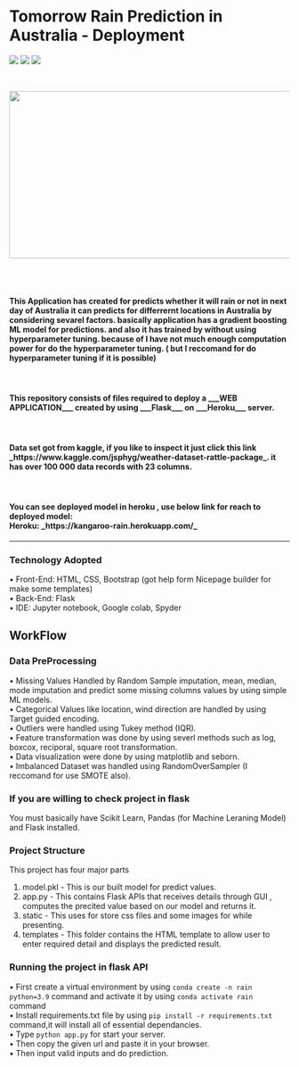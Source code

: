 # Tomorrow Rain Prediction in Australia - Deployment
<p align=left>
<img src="https://img.shields.io/badge/Type-Classification-blue"/> 
<img src="https://img.shields.io/badge/Python-3.9-brightgreen"/>
<img src="https://img.shields.io/badge/DataSet-Kaggle-brightgreen"/> 
<p/>
<br>
<p align=center>
<img src="https://media.giphy.com/media/TSuOITq0guzN815qVA/giphy.gif" width="550px" height="300px">
</p>
<br>
<br>
<H4>This Application has created for predicts whether it will rain or not in next day of Australia
  it can predicts for differrernt locations in Australia by considering sevarel factors. basically application has a
  gradient boosting ML model for predictions. and also it has trained by without using hyperparameter tuning. because of I have 
  not much enough computation power for do the hyperparameter tuning. ( but I reccomand for do hyperparameter tuning if it is possible)</H4>
 <br>
<H4>This repository consists of files required to deploy a ___WEB APPLICATION___ created by using ___Flask___ on ___Heroku___ server.</H4>
<br>
<H4>Data set got from kaggle, if you like to inspect it just click this link _https://www.kaggle.com/jsphyg/weather-dataset-rattle-package_. 
it has over 100 000 data records with 23 columns.</H4>
<br>
<H4>You can see deployed model in heroku , use below link for reach to deployed model:<br />
Heroku: _https://kangaroo-rain.herokuapp.com/_</H4>


<hr>

### Technology Adopted
• Front-End: HTML, CSS, Bootstrap (got help form Nicepage builder for make some templates) <br>
• Back-End: Flask <br>
• IDE: Jupyter notebook, Google colab, Spyder <br>

## WorkFlow

### Data PreProcessing
• Missing Values Handled by Random Sample imputation, mean, median, mode imputation and predict some missing columns values by using simple ML models. <br>
• Categorical Values like location, wind direction are handled by using Target guided encoding. <br>
• Outliers were handled using  Tukey method (IQR). <br>
• Feature transformation was done by using severl methods such as log, boxcox, reciporal, square root transformation. <br>
• Data visualization were done by using matplotlib and seborn. <br>
• Imbalanced Dataset was handled using RandomOverSampler (I reccomand for use SMOTE also). <br>


### If you are willing to check project in flask 
You must basically have Scikit Learn, Pandas (for Machine Leraning Model) and Flask installed.

### Project Structure
This project has four major parts <br>
1. model.pkl - This is our built model for predict values. <br>
2. app.py - This contains Flask APIs that receives  details through GUI , computes the precited value based on our model and returns it. <br>
3. static - This uses for store css files and some images for while presenting. <br>
4. templates - This folder contains the HTML template to allow user to enter required detail and displays the predicted result. <br>


### Running the project in flask API
• First create a virtual environment by using `conda create -n rain python=3.9` command and activate it by using `conda activate rain` command <br>
• Install requirements.txt file by using `pip install -r requirements.txt` command,it will install all of essential dependancies. <br>
• Type `python app.py` for start your server. <br> 
• Then copy the given url and paste it in your browser. <br>
• Then input valid inputs and do prediction.
